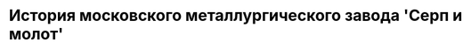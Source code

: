 ---
title: "История московского металлургического завода 'Серп и молот'"
js: "/js"
css: "/css/base.css"
draft: false
type: "django_html"
---